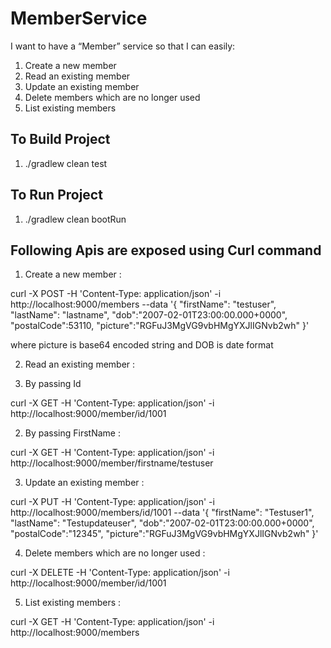 # MemberService
I want to have a “Member” service so that I can easily:
1. Create a new member
2. Read an existing member
3. Update an existing member
4. Delete members which are no longer used
5. List existing members

## To Build Project

1. ./gradlew clean test

## To Run Project

1. ./gradlew clean bootRun

## Following Apis are exposed using Curl command


1. Create a new member :

curl -X POST -H 'Content-Type: application/json' -i http://localhost:9000/members --data '{ 
  "firstName": "testuser",
  "lastName": "lastname",
  "dob":"2007-02-01T23:00:00.000+0000",
  "postalCode":53110,
  "picture":"RGFuJ3MgVG9vbHMgYXJlIGNvb2wh"
}'

where picture is base64 encoded string and DOB is date format


2. Read an existing member :

  1. By passing Id

curl -X GET -H 'Content-Type: application/json' -i http://localhost:9000/member/id/1001

  2. By passing FirstName :

curl -X GET -H 'Content-Type: application/json' -i http://localhost:9000/member/firstname/testuser


3. Update an existing member :

curl -X PUT -H 'Content-Type: application/json' -i http://localhost:9000/members/id/1001 --data '{ 
  "firstName": "Testuser1",
  "lastName": "Testupdateuser",
  "dob":"2007-02-01T23:00:00.000+0000",
  "postalCode":"12345",
  "picture":"RGFuJ3MgVG9vbHMgYXJlIGNvb2wh"
}'

4. Delete members which are no longer used :

curl -X DELETE -H 'Content-Type: application/json' -i http://localhost:9000/member/id/1001

5. List existing members :

curl -X GET -H 'Content-Type: application/json' -i http://localhost:9000/members
